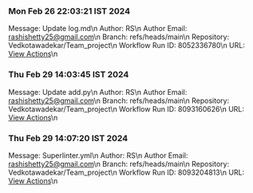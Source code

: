 
### Mon Feb 26 22:03:21 IST 2024
Message: Update log.md\n
Author: RS\n
Author Email: rashishetty25@gmail.com\n
Branch: refs/heads/main\n
Repository: Vedkotawadekar/Team_project\n
Workflow Run ID: 8052336780\n
URL: [View Actions](https://github.com/Vedkotawadekar/Team_project/actions/runs/8052336780)\n
### Thu Feb 29 14:03:45 IST 2024
Message: Update add.py\n
Author: RS\n
Author Email: rashishetty25@gmail.com\n
Branch: refs/heads/main\n
Repository: Vedkotawadekar/Team_project\n
Workflow Run ID: 8093160626\n
URL: [View Actions](https://github.com/Vedkotawadekar/Team_project/actions/runs/8093160626)\n
### Thu Feb 29 14:07:20 IST 2024
Message: Superlinter.yml\n
Author: RS\n
Author Email: rashishetty25@gmail.com\n
Branch: refs/heads/main\n
Repository: Vedkotawadekar/Team_project\n
Workflow Run ID: 8093204813\n
URL: [View Actions](https://github.com/Vedkotawadekar/Team_project/actions/runs/8093204813)\n
